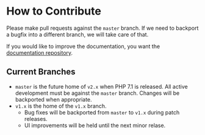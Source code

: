 # How to Contribute

Please make pull requests against the `master` branch. If we need to backport a
bugfix into a different branch, we will take care of that.

If you would like to improve the documentation, you want the 
[documentation repository](https://github.com/airship-docs).

## Current Branches

* `master` is the future home of `v2.x` when PHP 7.1 is released. All active
  development must be against the `master` branch. Changes will be backported
  when appropriate.
* `v1.x` is the home of the `v1.x` branch.
  * Bug fixes will be backported from `master` to `v1.x` during patch releases.
  * UI improvements will be held until the next minor relase.
